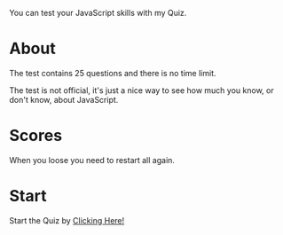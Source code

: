You can test your JavaScript skills with my Quiz.
<h1>About</h1>
The test contains 25 questions and there is no time limit. 
<p></p>
The test is not official, it's just a nice way to see how much you know, or don't know, about JavaScript.
<h1>Scores</h1>
When you loose you need to restart all again.
<h1>Start</h1>
Start the Quiz by <a href="https://js-quiz.bledg.repl.co/73826.html">Clicking Here!</a>
